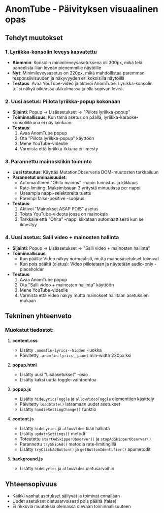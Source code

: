 # AnomTube - Päivityksen visuaalinen opas

## Tehdyt muutokset

### 1. Lyriikka-konsolin leveys kasvatettu
- **Aiemmin**: Konsolin minimileveysasetuksena oli 300px, mikä teki paneelista liian leveän pienemmille näytöille
- **Nyt**: Minimileveysasetus on 220px, mikä mahdollistaa paremman responsiivisuuden ja näkyvyyden eri kokoisilla näytöillä
- **Testaus**: Avaa YouTube-video ja aktivoi AnomTube. Lyriikka-konsolin tulisi näkyä oikeassa alakulmassa ja olla sopivan leveä.

### 2. Uusi asetus: Piilota lyriikka-popup kokonaan
- **Sijainti**: Popup → Lisäasetukset → "Piilota lyriikka-popup"
- **Toiminnallisuus**: Kun tämä asetus on päällä, lyriikka-karaoke-konsoliikkuna ei näy lainkaan
- **Testaus**: 
  1. Avaa AnomTube popup
  2. Ota "Piilota lyriikka-popup" käyttöön
  3. Mene YouTube-videolle
  4. Varmista että lyriikka-ikkuna ei ilmesty

### 3. Parannettu mainosklikin toiminto
- **Uusi toteutus**: Käyttää MutationObserveria DOM-muutosten tarkkailuun
- **Parannetut ominaisuudet**:
  - Automaattinen "Ohita mainos" -napin tunnistus ja klikkaus
  - Rate-limiting: Maksimissaan 3 yritystä minuutissa per nappi
  - Useampia nappi-selektoreita tuettu
  - Parempi false-positive -suojaus
- **Testaus**:
  1. Aktivoi "Mainokset ASAP POIS" asetus
  2. Toista YouTube-videota jossa on mainoksia
  3. Tarkkaile että "Ohita" -nappi klikataan automaattisesti kun se ilmestyy

### 4. Uusi asetus: Salli video + mainosten hallinta
- **Sijainti**: Popup → Lisäasetukset → "Salli video + mainosten hallinta"
- **Toiminnallisuus**: 
  - Kun päällä: Video näkyy normaalisti, mutta mainosasetukset toimivat
  - Kun pois päältä (oletus): Video piilotetaan ja näytetään audio-only -placeholder
- **Testaus**:
  1. Avaa AnomTube popup
  2. Ota "Salli video + mainosten hallinta" käyttöön
  3. Mene YouTube-videolle
  4. Varmista että video näkyy mutta mainokset hallitaan asetuksien mukaan

## Tekninen yhteenveto

### Muokatut tiedostot:
1. **content.css**
   - Lisätty `.anomfin-lyrics--hidden` -luokka
   - Päivitetty `.anomfin-lyrics__panel` min-width 220px:ksi

2. **popup.html**
   - Lisätty uusi "Lisäasetukset" -osio
   - Lisätty kaksi uutta toggle-vaihtoehtoa

3. **popup.js**
   - Lisätty `hideLyricsToggle` ja `allowVideoToggle` elementtien käsittely
   - Päivitetty `loadState()` lataamaan uudet asetukset
   - Lisätty `handleSettingChange()` funktio

4. **content.js**
   - Lisätty `hideLyrics` ja `allowVideo` tilan hallinta
   - Lisätty `updateSettings()` metodi
   - Toteutettu `startAdSkipperObserver()` ja `stopAdSkipperObserver()`
   - Parannettu `trySkipAd()` metodia rate-limitingillä
   - Lisätty `tryClickAdButton()` ja `getButtonIdentifier()` apumetodit

5. **background.js**
   - Lisätty `hideLyrics` ja `allowVideo` oletusarvoihin

## Yhteensopivuus
- Kaikki vanhat asetukset säilyvät ja toimivat ennallaan
- Uudet asetukset oletusarvoisesti pois päältä (false)
- Ei rikkovia muutoksia olemassa olevaan toiminnallisuuteen
